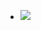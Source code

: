 - ![](https://peach-geographical-bat-397.mypinata.cloud/ipfs/QmZ128UtxoVxzS7RxDm5qTWSjxKXnKLgMVacFFznRGCNe2)